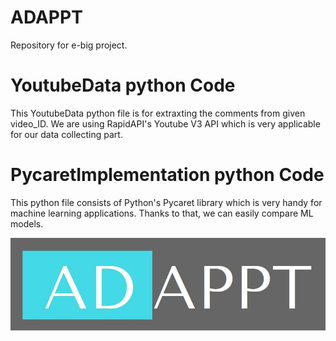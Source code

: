 # ADAPPT
Repository for e-big project.
# YoutubeData python Code
This YoutubeData python file is for extraxting the comments from given video_ID. We are using RapidAPI's Youtube V3 API which is very applicable for our data collecting part.
# PycaretImplementation python Code
This python file consists of Python's Pycaret library which is very handy for machine learning applications. Thanks to that, we can easily compare ML models.


![GitHub Logo](/images/logo.jpeg)
